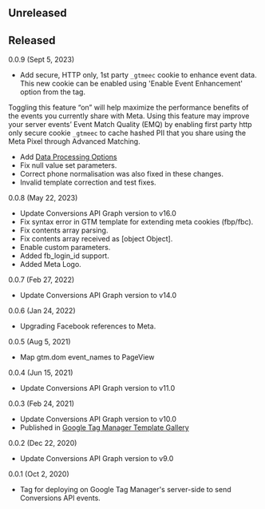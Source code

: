 ## Unreleased

## Released

0.0.9 (Sept 5, 2023)
* Add secure, HTTP only, 1st party `_gtmeec` cookie to enhance event data. This new cookie can be enabled using 'Enable Event Enhancement' option from the tag.

Toggling this feature “on” will help maximize the performance benefits of the events you currently share with Meta. Using this feature may improve your server events’ Event Match Quality (EMQ) by enabling first party http only secure cookie `_gtmeec` to cache hashed PII that you share using the Meta Pixel through Advanced Matching.

* Add [Data Processing Options](https://developers.facebook.com/docs/marketing-apis/data-processing-options/)
* Fix null value set parameters.
* Correct phone normalisation was also fixed in these changes.
* Invalid template correction and test fixes.

0.0.8 (May 22, 2023)
* Update Conversions API Graph version to v16.0
* Fix syntax error in GTM template for extending meta cookies (fbp/fbc).
* Fix contents array parsing.
* Fix contents array received as [object Object].
* Enable custom parameters.
* Added fb_login_id support.
* Added Meta Logo.

0.0.7 (Feb 27, 2022)
* Update Conversions API Graph version to v14.0

0.0.6 (Jan 24, 2022)
* Upgrading Facebook references to Meta.

0.0.5 (Aug 5, 2021)
* Map gtm.dom event_names to PageView

0.0.4 (Jun 15, 2021)
* Update Conversions API Graph version to v11.0

0.0.3 (Feb 24, 2021)
* Update Conversions API Graph version to v10.0
* Published in [Google Tag Manager Template Gallery](https://tagmanager.google.com/gallery/#/owners/facebookincubator/templates/ConversionsAPI-Tag-for-GoogleTagManager)

0.0.2 (Dec 22, 2020)
* Update Conversions API Graph version to v9.0

0.0.1 (Oct 2, 2020)
* Tag for deploying on Google Tag Manager's server-side to send Conversions API events.
